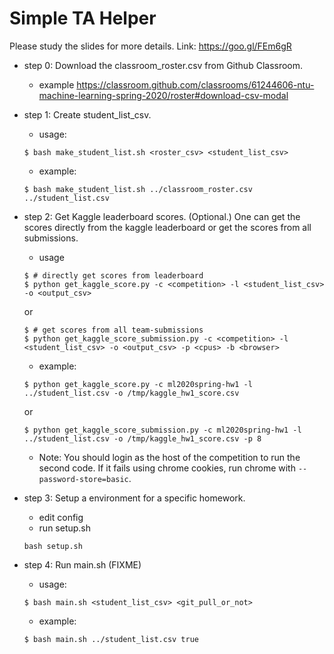 # Simple TA Helper

Please study the slides for more details.
Link: https://goo.gl/FEm6gR


- step 0: Download the classroom_roster.csv from Github Classroom.
    - example
    https://classroom.github.com/classrooms/61244606-ntu-machine-learning-spring-2020/roster#download-csv-modal
    

- step 1: Create student_list_csv.
    - usage:
    ``` 
    $ bash make_student_list.sh <roster_csv> <student_list_csv>
    ```
    - example:
    ```
    $ bash make_student_list.sh ../classroom_roster.csv ../student_list.csv
    ```

- step 2: Get Kaggle leaderboard scores. (Optional.) One can get the scores directly from the kaggle leaderboard or get the scores from all submissions.
    - usage 
    ```
    $ # directly get scores from leaderboard
    $ python get_kaggle_score.py -c <competition> -l <student_list_csv> -o <output_csv>
    ```
    or
    ```
    $ # get scores from all team-submissions
    $ python get_kaggle_score_submission.py -c <competition> -l <student_list_csv> -o <output_csv> -p <cpus> -b <browser>
    ```
    - example:
    ```
    $ python get_kaggle_score.py -c ml2020spring-hw1 -l ../student_list.csv -o /tmp/kaggle_hw1_score.csv
    ```
    or 
    ```
    $ python get_kaggle_score_submission.py -c ml2020spring-hw1 -l ../student_list.csv -o /tmp/kaggle_hw1_score.csv -p 8
    ```
    - Note: You should login as the host of the competition to run the second code.  If it fails using chrome cookies, run chrome with `--password-store=basic`.

- step 3: Setup a environment for a specific homework.
    - edit config
    - run setup.sh
    ```
    bash setup.sh
    ```

- step 4: Run main.sh (FIXME)
    - usage:
    ```
    $ bash main.sh <student_list_csv> <git_pull_or_not>
    ```
    - example:
    ```
    $ bash main.sh ../student_list.csv true
    ```
    
